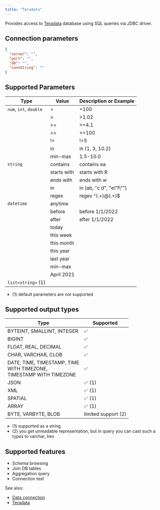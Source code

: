 ```yaml
---
title: "Teradata"
---
```


Provides access to
[Teradata](https://www.teradata.ru/Products/Software/Database) database using
SQL queries via JDBC driver.

## Connection parameters

```json
{
  "server": "",
  "port": "",
  "db": "",
  "connString": ""
}
```

## Supported Parameters

| Type                   | Value       | Description or Example     |
|------------------------|-------------|----------------------------|
| `num`, `int`, `double` | =           | =100                       |
|                        | >           | >1.02                      |
|                        | >=          | >=4.1                      |
|                        | <=          | <=100                      |
|                        | !=          | !=5                        |
|                        | in          | in (1, 3, 10.2)            |
|                        | min-max     | 1.5-10.0                   |
| `string`               | contains    | contains ea                |
|                        | starts with | starts with R              |
|                        | ends with   | ends with w                |
|                        | in          | in (ab, "c d", "e\\"f\\"") |
|                        | regex       | regex ^(.+)@(.+)$          |
| `datetime`             | anytime     |                            |
|                        | before      | before 1/1/2022            |
|                        | after       | after 1/1/2022             |
|                        | today       |                            |
|                        | this week   |                            |
|                        | this month  |                            |
|                        | this year   |                            |
|                        | last year   |                            |
|                        | min-max     |                            |
|                        | April 2021  |                            |
| `list<string>` (1)     |             |                            |

* (1) default parameters are not supported

## Supported output types

| Type                                                                         | Supported              |
|------------------------------------------------------------------------------|------------------------|
| BYTEINT, SMALLINT, INTEGER                                                   | :white_check_mark:     |
| BIGINT                                                                       | :white_check_mark:     |
| FLOAT, REAL, DECIMAL                                                         | :white_check_mark:     |
| CHAR, VARCHAR, CLOB                                                          | :white_check_mark:     |
| DATE, TIME, TIMESTAMP, TIME <br/>WITH TIMEZONE, <br/>TIMESTAMP WITH TIMEZONE | :white_check_mark:     |
| JSON                                                                         | :white_check_mark: (1) |
| XML                                                                          | :white_check_mark: (1) |
| SPATIAL                                                                      | :white_check_mark: (1) |
| ARRAY                                                                        | :white_check_mark: (1) |
| BYTE, VARBYTE, BLOB                                                          | limited support    (2) |

* (1) supported as a string
* (2) you get unreadable representation, but in query you can cast such a types to varchar, hex

## Supported features

* Schema browsing
* Join DB tables
* Aggregation query
* Connection test

See also:

* [Data connection](../../access.md#data-connection)
* [Teradata](https://www.teradata.ru/Products/Software/Database)
